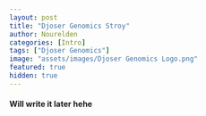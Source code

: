 ```yaml
---
layout: post
title: "Djoser Genomics Stroy"
author: Nourelden
categories: [Intro]
tags: ["Djoser Genomics"]
image: "assets/images/Djoser Genomics Logo.png"
featured: true
hidden: true
---
```


#### Will write it later hehe
